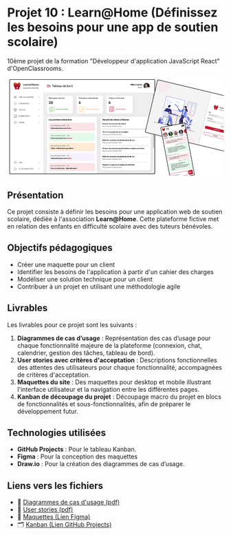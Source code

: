 # Projet 10 : Learn@Home (Définissez les besoins pour une app de soutien scolaire)

10ème projet de la formation "Développeur d'application JavaScript React" d'OpenClassrooms.

![Aperçu des maquettes](images_readme/maquette_screenshots.png)

## Présentation

Ce projet consiste à définir les besoins pour une application web de soutien scolaire, dédiée à l'association **Learn@Home**. Cette plateforme fictive met en relation des enfants en difficulté scolaire avec des tuteurs bénévoles.

## Objectifs pédagogiques

- Créer une maquette pour un client
- Identifier les besoins de l'application à partir d'un cahier des charges
- Modéliser une solution technique pour un client
- Contribuer à un projet en utilisant une méthodologie agile

## Livrables

Les livrables pour ce projet sont les suivants :

1. **Diagrammes de cas d’usage** : Représentation des cas d’usage pour chaque fonctionnalité majeure de la plateforme (connexion, chat, calendrier, gestion des tâches, tableau de bord).
2. **User stories avec critères d'acceptation** : Descriptions fonctionnelles des attentes des utilisateurs pour chaque fonctionnalité, accompagnées de critères d'acceptation.
3. **Maquettes du site** : Des maquettes pour desktop et mobile illustrant l'interface utilisateur et la navigation entre les différentes pages.
4. **Kanban de découpage du projet** : Découpage macro du projet en blocs de fonctionnalités et sous-fonctionnalités, afin de préparer le développement futur.

## Technologies utilisées

- **GitHub Projects** : Pour le tableau Kanban.
- **Figma** : Pour la conception des maquettes
- **Draw.io** : Pour la création des diagrammes de cas d’usage.

## Liens vers les fichiers

- 📄 [Diagrammes de cas d'usage (pdf)](user_cases.pdf)
- 📄 [User stories (pdf)](user_stories.pdf)
- 🎨 [Maquettes (Lien Figma)](https://www.figma.com/design/1o3AaYp1Bi0LNXNz8eJsmW/Learn%40Home)
- 🗂️ [Kanban (Lien GitHub Projects)](https://github.com/users/nrundstadler/projects/1)
